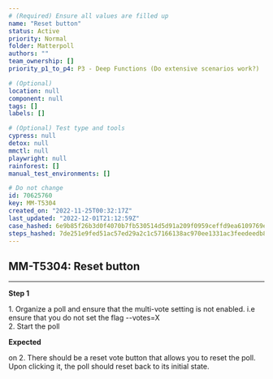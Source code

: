 ```yaml
---
# (Required) Ensure all values are filled up
name: "Reset button"
status: Active
priority: Normal
folder: Matterpoll
authors: ""
team_ownership: []
priority_p1_to_p4: P3 - Deep Functions (Do extensive scenarios work?)

# (Optional)
location: null
component: null
tags: []
labels: []

# (Optional) Test type and tools
cypress: null
detox: null
mmctl: null
playwright: null
rainforest: []
manual_test_environments: []

# Do not change
id: 70625760
key: MM-T5304
created_on: "2022-11-25T00:32:17Z"
last_updated: "2022-12-01T21:12:59Z"
case_hashed: 6e9b85f26b3d0f4070b7fb530514d5d91a209f0959ceffd9ea6109769ed083cee982c2a689e9447d7aacbdf819344ce4
steps_hashed: 7de251e9fed51ac57ed29a2c1c57166138ac970ee1331ac3feedeedb8ec45f8bb597ccf08d6d5c6f10dba1dc3334b64a
---
```


<!-- (Auto-generated) Based on frontmatter's "key" and "name" -->

## MM-T5304: Reset button

---

**Step 1**

1\. Organize a poll and ensure that the multi-vote setting is not enabled. i.e ensure that you do not set the flag --votes=X\
2\. Start the poll

**Expected**

on 2. There should be a reset vote button that allows you to reset the poll. Upon clicking it, the poll should reset back to its initial state.
